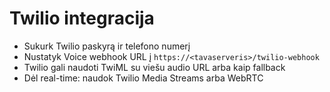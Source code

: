 # Twilio integracija

- Sukurk Twilio paskyrą ir telefono numerį
- Nustatyk Voice webhook URL į `https://<tavaserveris>/twilio-webhook`
- Twilio gali naudoti TwiML <Play> su viešu audio URL arba <Say> kaip fallback
- Dėl real-time: naudok Twilio Media Streams arba WebRTC
